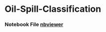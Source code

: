 # Oil-Spill-Classification

### Notebook File [nbviewer](https://nbviewer.org/github/Sumit-SC/Oil-Spill-Classification/blob/main/Oil_Spill_Classification.ipynb)
